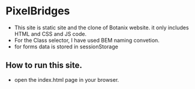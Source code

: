 # PixelBridges

* This site is static site and the clone of Botanix website. it only includes HTML and CSS and JS code. 
* For the Class selector, I have used BEM naming convetion.
* for forms data is stored in sessionStorage

## How to run this site.
* open the index.html page in your browser.
